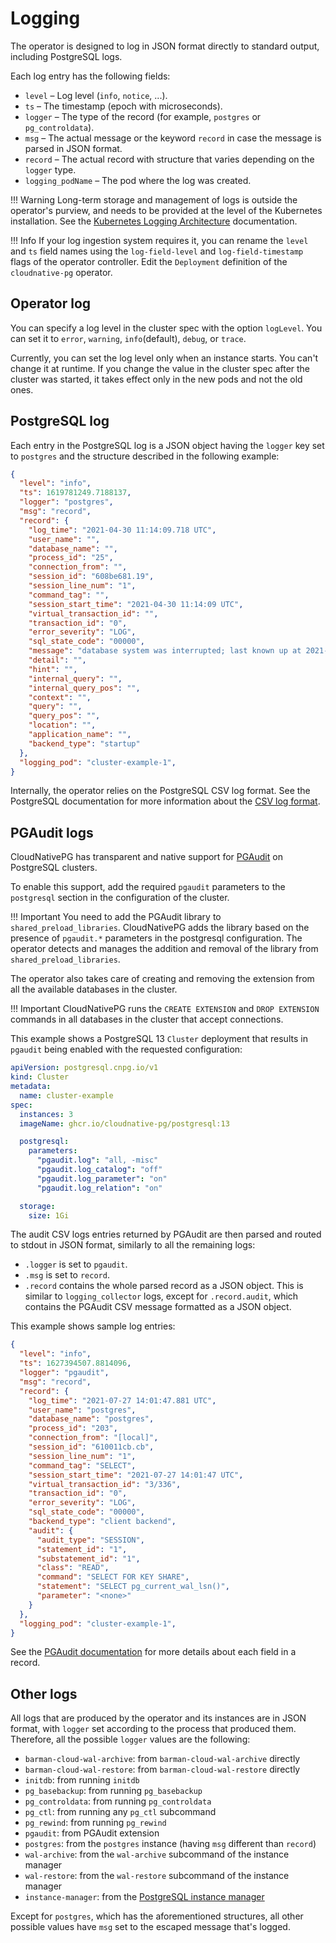 # Logging

The operator is designed to log in JSON format directly to standard output,
including PostgreSQL logs.

Each log entry has the following fields:

- `level` – Log level (`info`, `notice`, ...).
- `ts` – The timestamp (epoch with microseconds).
- `logger` – The type of the record (for example, `postgres` or `pg_controldata`).
- `msg` – The actual message or the keyword `record` in case the message is parsed in JSON format.
- `record` – The actual record with structure that varies depending on the
  `logger` type.
- `logging_podName` – The pod where the log was created.

!!! Warning
    Long-term storage and management of logs is outside the operator's purview,
    and needs to be provided at the level of the Kubernetes installation.
    See the
    [Kubernetes Logging Architecture](https://kubernetes.io/docs/concepts/cluster-administration/logging/)
    documentation.

!!! Info
    If your log ingestion system requires it, you can rename the `level` and `ts` field names using the `log-field-level` and
    `log-field-timestamp` flags of the operator controller. Edit the `Deployment` definition of the
    `cloudnative-pg` operator.

## Operator log

You can specify a log level in the cluster spec with the option `logLevel`.
You can set it to `error`, `warning`, `info`(default), `debug`, or `trace`.

Currently, you can set the log level only when an instance starts. You can't
change it at runtime. If you change the value in the cluster spec after the cluster
was started, it takes effect only in the new pods and not the old ones.

## PostgreSQL log

Each entry in the PostgreSQL log is a JSON object having the `logger` key set
to `postgres` and the structure described in the following example:

```json
{
  "level": "info",
  "ts": 1619781249.7188137,
  "logger": "postgres",
  "msg": "record",
  "record": {
    "log_time": "2021-04-30 11:14:09.718 UTC",
    "user_name": "",
    "database_name": "",
    "process_id": "25",
    "connection_from": "",
    "session_id": "608be681.19",
    "session_line_num": "1",
    "command_tag": "",
    "session_start_time": "2021-04-30 11:14:09 UTC",
    "virtual_transaction_id": "",
    "transaction_id": "0",
    "error_severity": "LOG",
    "sql_state_code": "00000",
    "message": "database system was interrupted; last known up at 2021-04-30 11:14:07 UTC",
    "detail": "",
    "hint": "",
    "internal_query": "",
    "internal_query_pos": "",
    "context": "",
    "query": "",
    "query_pos": "",
    "location": "",
    "application_name": "",
    "backend_type": "startup"
  },
  "logging_pod": "cluster-example-1",
}
```

Internally, the operator relies on the PostgreSQL CSV log format. See
the PostgreSQL documentation for more information about the [CSV log
format](https://www.postgresql.org/docs/current/runtime-config-logging.html).

## PGAudit logs

CloudNativePG has transparent and native support for
[PGAudit](https://www.pgaudit.org/) on PostgreSQL clusters.

To enable this support, add the required `pgaudit` parameters to the `postgresql`
section in the configuration of the cluster.

!!! Important
    You need to add the PGAudit library to `shared_preload_libraries`.
    CloudNativePG adds the library based on the
    presence of `pgaudit.*` parameters in the postgresql configuration.
    The operator detects and manages the addition and removal of the
    library from `shared_preload_libraries`.

The operator also takes care of creating and removing the extension from all
the available databases in the cluster.

!!! Important
    CloudNativePG runs the `CREATE EXTENSION` and
    `DROP EXTENSION` commands in all databases in the cluster that accept
    connections.

This example shows a PostgreSQL 13 `Cluster` deployment that results in
`pgaudit` being enabled with the requested configuration:

```yaml
apiVersion: postgresql.cnpg.io/v1
kind: Cluster
metadata:
  name: cluster-example
spec:
  instances: 3
  imageName: ghcr.io/cloudnative-pg/postgresql:13

  postgresql:
    parameters:
      "pgaudit.log": "all, -misc"
      "pgaudit.log_catalog": "off"
      "pgaudit.log_parameter": "on"
      "pgaudit.log_relation": "on"

  storage:
    size: 1Gi
```

The audit CSV logs entries returned by PGAudit are then parsed and routed to
stdout in JSON format, similarly to all the remaining logs:

- `.logger` is set to `pgaudit`.
- `.msg` is set to `record`.
- `.record` contains the whole parsed record as a JSON object. This is similar to
  `logging_collector` logs, except for `.record.audit`, which contains the
  PGAudit CSV message formatted as a JSON object.

This example shows sample log entries:

```json
{
  "level": "info",
  "ts": 1627394507.8814096,
  "logger": "pgaudit",
  "msg": "record",
  "record": {
    "log_time": "2021-07-27 14:01:47.881 UTC",
    "user_name": "postgres",
    "database_name": "postgres",
    "process_id": "203",
    "connection_from": "[local]",
    "session_id": "610011cb.cb",
    "session_line_num": "1",
    "command_tag": "SELECT",
    "session_start_time": "2021-07-27 14:01:47 UTC",
    "virtual_transaction_id": "3/336",
    "transaction_id": "0",
    "error_severity": "LOG",
    "sql_state_code": "00000",
    "backend_type": "client backend",
    "audit": {
      "audit_type": "SESSION",
      "statement_id": "1",
      "substatement_id": "1",
      "class": "READ",
      "command": "SELECT FOR KEY SHARE",
      "statement": "SELECT pg_current_wal_lsn()",
      "parameter": "<none>"
    }
  },
  "logging_pod": "cluster-example-1",
}
```

See the
[PGAudit documentation](https://github.com/pgaudit/pgaudit/blob/master/README.md#format) <!-- wokeignore:rule=master -->
for more details about each field in a record.

## Other logs

All logs that are produced by the operator and its instances are in JSON
format, with `logger` set according to the process that produced them.
Therefore, all the possible `logger` values are the following:

- `barman-cloud-wal-archive`: from `barman-cloud-wal-archive` directly
- `barman-cloud-wal-restore`: from `barman-cloud-wal-restore` directly
- `initdb`: from running `initdb`
- `pg_basebackup`: from running `pg_basebackup`
- `pg_controldata`: from running `pg_controldata`
- `pg_ctl`: from running any `pg_ctl` subcommand
- `pg_rewind`: from running `pg_rewind`
- `pgaudit`: from PGAudit extension
- `postgres`: from the `postgres` instance (having `msg` different than `record`)
- `wal-archive`: from the `wal-archive` subcommand of the instance manager
- `wal-restore`: from the `wal-restore` subcommand of the instance manager
- `instance-manager`: from the [PostgreSQL instance manager](./instance_manager.md)

Except for `postgres`, which has the aforementioned structures,
all other possible values have `msg` set to the escaped message that's
logged.

